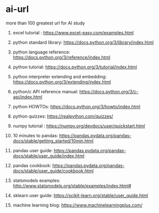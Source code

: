 # ai-url
more than 100 greatest url for AI study

1. excel tutorial : https://www.excel-easy.com/examples.html

   

2. python standard library: https://docs.python.org/3/library/index.html

3. python language reference: https://docs.python.org/3/reference/index.html

4. python tutorial: https://docs.python.org/3/tutorial/index.html

5. python interpreter extending and embedding: https://docs.python.org/3/extending/index.html

6. python/c API reference manual: https://docs.python.org/3/c-api/index.html

7. python HOWTOs: https://docs.python.org/3/howto/index.html

8. python quizzes: https://realpython.com/quizzes/

   

9. numpy tutorial : https://numpy.org/devdocs/user/quickstart.html

10. 10 minutes to pandas: https://pandas.pydata.org/pandas-docs/stable/getting_started/10min.html

11. pandas user guide: https://pandas.pydata.org/pandas-docs/stable/user_guide/index.html

12. pandas cookbook: https://pandas.pydata.org/pandas-docs/stable/user_guide/cookbook.html

13. statsmodels examples: http://www.statsmodels.org/stable/examples/index.html#

14. sklearn user guide: https://scikit-learn.org/stable/user_guide.html

    

15. machine learning blog: https://www.machinelearningplus.com/

    